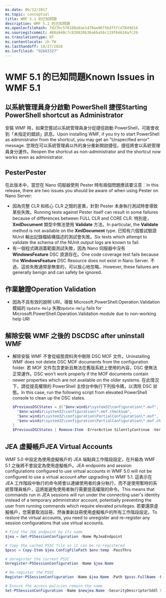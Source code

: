 ```yaml
---
ms.date: 06/12/2017
ms.topic: conceptual
title: WMF 5.1 的已知問題
description: WMF 5.1 的已知問題
ms.openlocfilehash: 7d27bc570108a0ae1470ae06f5bdf5fcd7849d16
ms.sourcegitcommit: 488a940c7c828820b36a6ba56c119f64614afc29
ms.translationtype: HT
ms.contentlocale: zh-TW
ms.lasthandoff: 10/27/2020
ms.locfileid: "92663327"
---
```

# <a name="known-issues-in-wmf-51"></a><span data-ttu-id="a367b-103">WMF 5.1 的已知問題</span><span class="sxs-lookup"><span data-stu-id="a367b-103">Known Issues in WMF 5.1</span></span>

## <a name="starting-powershell-shortcut-as-administrator"></a><span data-ttu-id="a367b-104">以系統管理員身分啟動 PowerShell 捷徑</span><span class="sxs-lookup"><span data-stu-id="a367b-104">Starting PowerShell shortcut as Administrator</span></span>

<span data-ttu-id="a367b-105">安裝 WMF 時，如果您嘗試以系統管理員身分從捷徑啟動 PowerShell，可能會收到「未指定的錯誤」訊息。</span><span class="sxs-lookup"><span data-stu-id="a367b-105">Upon installing WMF, if you try to start PowerShell as administrator from the shortcut, you may get an "Unspecified error" message.</span></span> <span data-ttu-id="a367b-106">您現在可以系統管理員以外的身分重新開啟捷徑，捷徑將會以系統管理員身分運作。</span><span class="sxs-lookup"><span data-stu-id="a367b-106">Reopen the shortcut as non-administrator and the shortcut now works even as administrator.</span></span>

## <a name="pester"></a><span data-ttu-id="a367b-107">Pester</span><span class="sxs-lookup"><span data-stu-id="a367b-107">Pester</span></span>

<span data-ttu-id="a367b-108">在此版本中，當您在 Nano 伺服器使用 Pester 時有兩個問題應該要注意︰</span><span class="sxs-lookup"><span data-stu-id="a367b-108">In this release, there are two issues you should be aware of when using Pester on Nano Server:</span></span>

- <span data-ttu-id="a367b-109">因為完整 CLR 和核心 CLR 之間的差異，針對 Pester 本身執行測試時會導致某些失敗。</span><span class="sxs-lookup"><span data-stu-id="a367b-109">Running tests against Pester itself can result in some failures because of differences between FULL CLR and CORE CLR.</span></span> <span data-ttu-id="a367b-110">特別是， **XmlDocument** 類型中無法使用 **Validate** 方法。</span><span class="sxs-lookup"><span data-stu-id="a367b-110">In particular, the **Validate** method is not available on the **XmlDocument** type.</span></span> <span data-ttu-id="a367b-111">已知有六個嘗試驗證 NUnit 輸出記錄檔結構描述的測試會失敗。</span><span class="sxs-lookup"><span data-stu-id="a367b-111">Six tests which attempt to validate the schema of the NUnit output logs are known to fail.</span></span>
- <span data-ttu-id="a367b-112">有一個程式碼涵蓋範圍測試失敗，因為 Nano 伺服器中沒有 **WindowsFeature** DSC 資源存在。</span><span class="sxs-lookup"><span data-stu-id="a367b-112">One code coverage test fails because the **WindowsFeature** DSC Resource does not exist in Nano Server.</span></span> <span data-ttu-id="a367b-113">不過，這些失敗通常是無害的，可以放心地忽略。</span><span class="sxs-lookup"><span data-stu-id="a367b-113">However, these failures are generally benign and can safely be ignored.</span></span>

## <a name="operation-validation"></a><span data-ttu-id="a367b-114">作業驗證</span><span class="sxs-lookup"><span data-stu-id="a367b-114">Operation Validation</span></span>

- <span data-ttu-id="a367b-115">因為不具有效的說明 URI，導致 Microsoft.PowerShell.Operation.Validation 模組的 `Update-Help` 失敗</span><span class="sxs-lookup"><span data-stu-id="a367b-115">`Update-Help` fails for Microsoft.PowerShell.Operation.Validation module due to non-working help URI</span></span>

## <a name="dsc-after-uninstall-wmf"></a><span data-ttu-id="a367b-116">解除安裝 WMF 之後的 DSC</span><span class="sxs-lookup"><span data-stu-id="a367b-116">DSC after uninstall WMF</span></span>

- <span data-ttu-id="a367b-117">解除安裝 WMF 不會從組態資料夾中刪除 DSC MOF 文件。</span><span class="sxs-lookup"><span data-stu-id="a367b-117">Uninstalling WMF does not delete DSC MOF documents from the configuration folder.</span></span> <span data-ttu-id="a367b-118">若 MOF 文件包含更新且無法在舊版系統上使用的內容，DSC 便無法正常運作。</span><span class="sxs-lookup"><span data-stu-id="a367b-118">DSC won't work properly if the MOF documents contain newer properties which are not available on the older systems.</span></span> <span data-ttu-id="a367b-119">在此情況下，請從提高權限的 PowerShell 主控台中執行下列指令碼，以清除 DSC 狀態。</span><span class="sxs-lookup"><span data-stu-id="a367b-119">In this case, run the following script from elevated PowerShell console to clean up the DSC states.</span></span>

  ```powershell
  $PreviousDSCStates = @("$env:windir\system32\configuration\*.mof",
    "$env:windir\system32\configuration\*.mof.checksum",
    "$env:windir\system32\configuration\PartialConfiguration\*.mof",
    "$env:windir\system32\configuration\PartialConfiguration\*.mof.checksum"
  )
  $PreviousDSCStates | Remove-Item -ErrorAction SilentlyContinue -Verbose
  ```

## <a name="jea-virtual-accounts"></a><span data-ttu-id="a367b-120">JEA 虛擬帳戶</span><span class="sxs-lookup"><span data-stu-id="a367b-120">JEA Virtual Accounts</span></span>

<span data-ttu-id="a367b-121">WMF 5.0 中設定為使用虛擬帳戶的 JEA 端點與工作階段設定，在升級為 WMF 5.1 之後將不會設定為使用虛擬帳戶。</span><span class="sxs-lookup"><span data-stu-id="a367b-121">JEA endpoints and session configurations configured to use virtual accounts in WMF 5.0 will not be configured to use a virtual account after upgrading to WMF 5.1.</span></span> <span data-ttu-id="a367b-122">這表示在 JEA 工作階段中執行的命令將會以連線使用者的身分執行，而不是使用暫時的系統管理員帳戶，這將能避免使用者執行需要提高權限的命令。</span><span class="sxs-lookup"><span data-stu-id="a367b-122">This means that commands run in JEA sessions will run under the connecting user's identity instead of a temporary administrator account, potentially preventing the user from running commands which require elevated privileges.</span></span> <span data-ttu-id="a367b-123">若要還原虛擬帳戶，您需要取消註冊，然後重新註冊使用虛擬帳戶的所有工作階段設定。</span><span class="sxs-lookup"><span data-stu-id="a367b-123">To restore the virtual accounts, you need to unregister and re-register any session configurations that use virtual accounts.</span></span>

```powershell
# Find the JEA endpoint by its name
$jea = Get-PSSessionConfiguration -Name MyJeaEndpoint

# Copy the cached PSSC file so it can be re-registered
$pssc = Copy-Item $jea.ConfigFilePath $env:temp -PassThru

# Unregister the current PSSC
Unregister-PSSessionConfiguration -Name $jea.Name

# Re-register the PSSC
Register-PSSessionConfiguration -Name $jea.Name -Path $pssc.FullName -Force

# Ensure the access policies remain the same
Set-PSSessionConfiguration -Name $newjea.Name -SecurityDescriptorSddl $jea.SecurityDescriptorSddl
```
